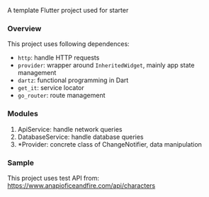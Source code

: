 A template Flutter project used for starter

### Overview
This project uses following dependences:
- `http`: handle HTTP requests
- `provider`: wrapper around `InheritedWidget`, mainly app state management
- `dartz`: functional programming in Dart
- `get_it`: service locator
- `go_router`: route management

### Modules
1. ApiService: handle network queries
2. DatabaseService: handle database queries
3. *Provider: concrete class of ChangeNotifier, data manipulation

### Sample
This project uses test API from: https://www.anapioficeandfire.com/api/characters
